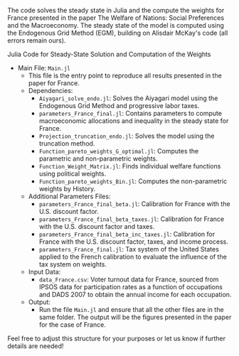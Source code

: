 The code solves the steady state in Julia and the compute the weights for France presented in the paper The Welfare of Nations: Social Preferences and the Macroeconomy.
The steady state of the model is computed using the Endogenous Grid Method (EGM), building on Alisdair McKay's code (all errors remain ours).

Julia Code for Steady-State Solution and Computation of the Weights

- Main File: `Main.jl`
  - This file is the entry point to reproduce all results presented in the paper for France.
  - Dependencies:
    - `Aiyagari_solve_endo.jl`: Solves the Aiyagari model using the Endogenous Grid Method and progressive labor taxes.
    - `parameters_France_final.jl`: Contains parameters to compute macroeconomic allocations and inequality in the steady state for France.
    - `Projection_truncation_endo.jl`: Solves the model using the truncation method.
    - `Function_pareto_weights_G_optimal.jl`: Computes the parametric and non-parametric weights.
    - `Function_Weight_Matrix.jl`: Finds individual welfare functions using political weights.
    - `Function_pareto_weights_Bin.jl`: Computes the non-parametric weights by History.
  - Additional Parameters Files:
    - `parameters_France_final_beta.jl`: Calibration for France with the U.S. discount factor.
    - `parameters_France_final_beta_taxes.jl`: Calibration for France with the U.S. discount factor and taxes.
    - `parameters_France_final_beta_inc_taxes.jl`: Calibration for France with the U.S. discount factor, taxes, and income process.
    - `parameters_France_final.jl`: Tax system of the United States applied to the French calibration to evaluate the influence of the tax system on weights.
  - Input Data:
    - `data_France.csv`: Voter turnout data for France, sourced from IPSOS data for participation rates as a function of occupations and DADS 2007 to obtain the annual income for each occupation.
  - Output:
    - Run the file `Main.jl` and ensure that all the other files are in the same folder. The output will be the figures presented in the paper for the case of France. 

Feel free to adjust this structure for your purposes or let us know if further details are needed!
